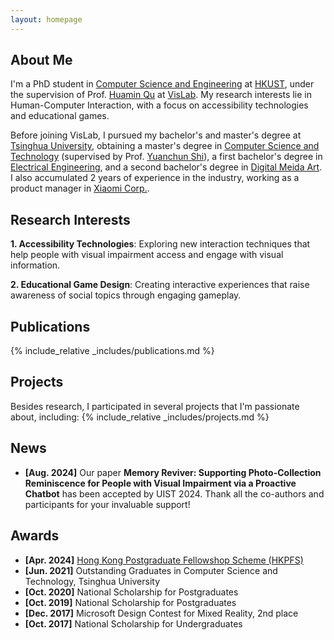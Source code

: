 ```yaml
---
layout: homepage
---
```


## About Me
I'm a PhD student in <a href="https://cse.hkust.edu.hk/" target="_blank">Computer Science and Engineering</a> at <a href="https://hkust.edu.hk/" target="_blank">HKUST</a>, under the supervision of Prof. <a href="http://www.huamin.org/" target="_blank">Huamin Qu</a> at <a href="http://vis.cse.ust.hk/" target="_blank">VisLab</a>. My research interests lie in Human-Computer Interaction, with a focus on accessibility technologies and educational games.

Before joining VisLab, I pursued my bachelor's and master's degree at <a href="https://www.tsinghua.edu.cn/en/" target = "_blank">Tsinghua University</a>, obtaining a master's degree in <a href="https://www.cs.tsinghua.edu.cn/csen/" target="_blank">Computer Science and Technology</a> (supervised by Prof. <a href= "https://pi.cs.tsinghua.edu.cn" target = "_blank">Yuanchun Shi</a>), a first bachelor's degree in <a href="https://www.eea.tsinghua.edu.cn/en/" target="_blank">Electrical Engineering</a>, and a second bachelor's degree in <a href="https://www.enad.tsinghua.edu.cn/" target="_blank">Digital Meida Art</a>. I also accumulated 2 years of experience in the industry, working as a product manager in <a href="https://www.mi.com/global/about/" target="_blank">Xiaomi Corp.</a>.

<!-- During my upcoming Ph.D. studies, I aim to explore interaction and visualization techniques in Virtual/Augmented Reality, with the vision of making techs easy-to-use and accessible for everyone. -->

## Research Interests
**1. Accessibility Technologies**: Exploring new interaction techniques that help people with visual impairment access and engage with visual information.

**2. Educational Game Design**: Creating interactive experiences that raise awareness of social topics through engaging gameplay.

## Publications
{% include_relative _includes/publications.md %}

## Projects
Besides research, I participated in several projects that I'm passionate about, including:
{% include_relative _includes/projects.md %}

<!-- ## Working Experience
During 2021-2023, I worked as a product manager in <a href="https://www.mi.com/global/about/" target="_blank">Xiaomi Corp.</a> for two years.

with the aim of applying my mixed skills to creating influential products for social good.
During my  in Xiaomi, I focused on designing Smart Home Automation products that enable users to unlock the full potential of their smart home. It's fulfilling that our products transform the life of 8 million daily active users worldwide. -->

## News
- **[Aug. 2024]** Our paper <strong>Memory Reviver: Supporting Photo-Collection Reminiscence for People with Visual Impairment via a Proactive Chatbot</strong> has been accepted by UIST 2024. Thank all the co-authors and participants for your invaluable support!

## Awards
- **[Apr. 2024]** <a href="https://fytgs.hkust.edu.hk/scholarships/hong-kong-phd-fellowship-scheme" target="_blank">Hong Kong Postgraduate Fellowshop Scheme (HKPFS)</a>
- **[Jun. 2021]** Outstanding Graduates in Computer Science and Technology, Tsinghua University
- **[Oct. 2020]** National Scholarship for Postgraduates
- **[Oct. 2019]** National Scholarship for Postgraduates
- **[Dec. 2017]** Microsoft Design Contest for Mixed Reality, 2nd place
- **[Oct. 2017]** National Scholarship for Undergraduates